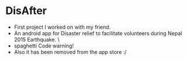 # DisAfter

* First project I worked on with my friend.
* An android app for Disaster relief to facilitate volunteers during Nepal 2015 Earthquake.
\
* spaghetti Code warning!
* Also it has been removed from the app store :/ 
